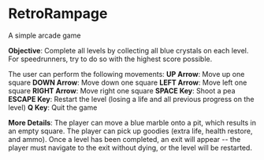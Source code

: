 # RetroRampage
A simple arcade game

**Objective**: Complete all levels by collecting all blue crystals on each level. For speedrunners, try to do so with the highest score possible.

The user can perform the following movements:
**UP Arrow**: Move up one square
**DOWN Arrow**: Move down one square
**LEFT Arrow**: Move left one square
**RIGHT Arrow**: Move right one square
**SPACE Key**: Shoot a pea
**ESCAPE Key**: Restart the level (losing a life and all previous progress on the level)
**Q Key**: Quit the game

**More Details**:
The player can move a blue marble onto a pit, which results in an empty square. The player can pick up goodies (extra life, health restore, and ammo).
Once a level has been completed, an exit will appear -- the player must navigate to the exit without dying, or the level will be restarted.
